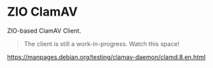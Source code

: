 # ZIO ClamAV

ZIO-based ClamAV Client.

> The client is still a work-in-progress. Watch this space!

https://manpages.debian.org/testing/clamav-daemon/clamd.8.en.html
